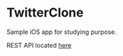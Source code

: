 # TwitterClone

Sample iOS app for studying purpose.

REST API located [here](https://github.com/AliakseiM/tlwa)
